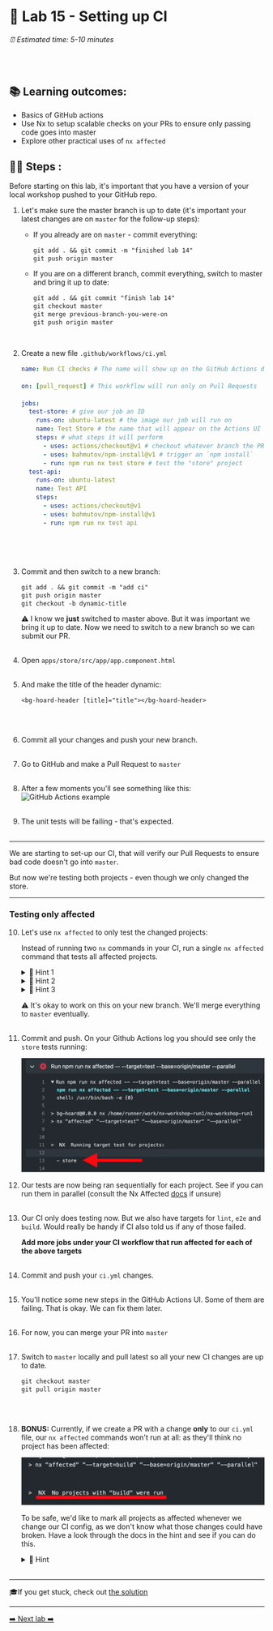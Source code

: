# 💎 Lab 15 - Setting up CI

###### ⏰ Estimated time: 5-10 minutes
<br />

## 📚 Learning outcomes:

- Basics of GitHub actions
- Use Nx to setup scalable checks on your PRs to ensure only passing code goes into master
- Explore other practical uses of `nx affected`

## 🏋️‍♀️ Steps :

Before starting on this lab, it's important that you have a version of your local workshop
pushed to your GitHub repo. 

1. Let's make sure the master branch is up to date (it's important your latest changes are on `master` for the follow-up steps):
    - If you already are on `master` - commit everything:
        ```
        git add . && git commit -m "finished lab 14"
        git push origin master
        ```

    - If you are on a different branch, commit everything, switch to master
and bring it up to date:

        ```
        git add . && git commit "finish lab 14"
        git checkout master
        git merge previous-branch-you-were-on
        git push origin master
        ```
   <br />

2. Create a new file `.github/workflows/ci.yml`

    ```yml
    name: Run CI checks # The name will show up on the GitHub Actions dashboard
    
    on: [pull_request] # This workflow will run only on Pull Requests
    
    jobs:
      test-store: # give our job an ID
        runs-on: ubuntu-latest # the image our job will run on
        name: Test Store # the name that will appear on the Actions UI
        steps: # what steps it will perform
          - uses: actions/checkout@v1 # checkout whatever branch the PR is using
          - uses: bahmutov/npm-install@v1 # trigger an `npm install`
          - run: npm run nx test store # test the "store" project
      test-api: 
        runs-on: ubuntu-latest 
        name: Test API
        steps: 
          - uses: actions/checkout@v1
          - uses: bahmutov/npm-install@v1
          - run: npm run nx test api
      
    ```
   
   <br /> <br />

3. Commit and then switch to a new branch:

    ```
    git add . && git commit -m "add ci"
    git push origin master
    git checkout -b dynamic-title
    ```

    ⚠️ I know we **just** switched to master above. But it was important we bring it
    up to date. Now we need to switch to a new branch so we can submit our PR.
    <br /> <br />

4. Open `apps/store/src/app/app.component.html`
   <br /> <br />

5. And make the title of the header dynamic:

    ```
    <bg-hoard-header [title]="title"></bg-hoard-header>
    ```
    <br /> <br />

6. Commit all your changes and push your new branch.
   <br /> <br />
7. Go to GitHub and make a Pull Request to `master`
   <br /> <br />
8. After a few moments you'll see something like this:
    ![GitHub Actions example](./github_actions.png)
    <br /> <br />
9. The unit tests will be failing - that's expected.
   <br /> <br />

---

We are starting to set-up our CI, that will verify our Pull Requests to ensure bad code
doesn't go into `master`.

But now we're testing both projects - even though we only changed the store.

---

### Testing only affected

10. Let's use `nx affected` to only test the changed projects:
    
    Instead of running two `nx` commands in your CI, run a single `nx affected` command
    that tests all affected projects.

    <details>
    <summary>🐳 Hint 1</summary>
    
    Check-out this [handy tutorial](https://nx.dev/latest/angular/tutorial/11-test-affected-projects#step-11-test-affected-projects)
    Refer to the [docs](https://nx.dev/latest/angular/cli/affected#affected) 
    </details>
    
    <details>
    <summary>🐳 Hint 2</summary>
    
    Since it's a Pull Request, your base commit will always be `--base=origin/master` 
    </details>

    <details>
    <summary>🐳 Hint 3</summary>

    You should only need 1 job now:
    
    ```yaml
    jobs:
      test:
        runs-on: ubuntu-latest
        name: Testing affected apps
        steps:
          - uses: actions/checkout@v1
          - uses: bahmutov/npm-install@v1.4.5
          - run: .....
    ```
    </details>

    ⚠️ It's okay to work on this on your new branch. We'll merge everything to `master`
    eventually.
    <br /> <br />

11. Commit and push. On your Github Actions log you should see only the `store` tests running:

    <img src="./store_affected.png" width="500" alt="Only store tests are running">
    <br />

12. Our tests are now being ran sequentially for each project. See if you can run them in parallel (consult the Nx Affected [docs](https://nx.dev/latest/angular/cli/affected#affected) if unsure) 
   <br /> <br />

13. Our CI only does testing now. But we also have targets for `lint`, `e2e` and `build`. Would really be handy if CI also told us if any of those failed.

    **Add more jobs under your CI workflow that run affected for each of the above targets**
    <br /> <br />

13. Commit and push your `ci.yml` changes.
   <br /> <br />
14. You'll notice some new steps in the GitHub Actions UI. Some of them are failing. That is okay. We can fix them later.
   <br /> <br />
15. For now, you can merge your PR into `master `
   <br /> <br />
16. Switch to `master` locally and pull latest so all your new CI changes are up to date.

    ```shell
    git checkout master
    git pull origin master
    ```
    <br /> <br />

17. **BONUS:** Currently, if we create a PR with a change **only** to our `ci.yml` file, our `nx affected` commands won't run at all: as they'll think no project has been affected:

    <img src="./no_affected.png" width="500" alt="Changes to ci.yml does not cause anything to be affected">

    To be safe, we'd like to mark all projects as affected whenever we change our CI config, as we don't know what those changes could have broken.
    Have a look through the docs in the hint and see if you can do this.

    <details>
    <summary>🐳 Hint</summary>
  
    [Configuring implicit dependencies](https://nx.dev/latest/angular/core-concepts/configuration#implicit-dependencies)
    </details>
    <br />

---

🎓If you get stuck, check out [the solution](SOLUTION.md)

---

[➡️ Next lab ➡️](../lab16/LAB.md)
